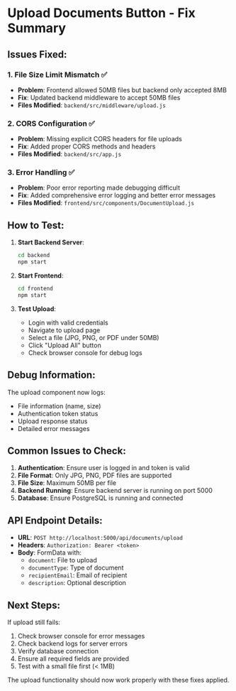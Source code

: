 # Upload Documents Button - Fix Summary

## Issues Fixed:

### 1. File Size Limit Mismatch ✅
- **Problem**: Frontend allowed 50MB files but backend only accepted 8MB
- **Fix**: Updated backend middleware to accept 50MB files
- **Files Modified**: `backend/src/middleware/upload.js`

### 2. CORS Configuration ✅
- **Problem**: Missing explicit CORS headers for file uploads
- **Fix**: Added proper CORS methods and headers
- **Files Modified**: `backend/src/app.js`

### 3. Error Handling ✅
- **Problem**: Poor error reporting made debugging difficult
- **Fix**: Added comprehensive error logging and better error messages
- **Files Modified**: `frontend/src/components/DocumentUpload.js`

## How to Test:

1. **Start Backend Server**:
   ```bash
   cd backend
   npm start
   ```

2. **Start Frontend**:
   ```bash
   cd frontend
   npm start
   ```

3. **Test Upload**:
   - Login with valid credentials
   - Navigate to upload page
   - Select a file (JPG, PNG, or PDF under 50MB)
   - Click "Upload All" button
   - Check browser console for debug logs

## Debug Information:

The upload component now logs:
- File information (name, size)
- Authentication token status
- Upload response status
- Detailed error messages

## Common Issues to Check:

1. **Authentication**: Ensure user is logged in and token is valid
2. **File Format**: Only JPG, PNG, PDF files are supported
3. **File Size**: Maximum 50MB per file
4. **Backend Running**: Ensure backend server is running on port 5000
5. **Database**: Ensure PostgreSQL is running and connected

## API Endpoint Details:

- **URL**: `POST http://localhost:5000/api/documents/upload`
- **Headers**: `Authorization: Bearer <token>`
- **Body**: FormData with:
  - `document`: File to upload
  - `documentType`: Type of document
  - `recipientEmail`: Email of recipient
  - `description`: Optional description

## Next Steps:

If upload still fails:
1. Check browser console for error messages
2. Check backend logs for server errors
3. Verify database connection
4. Ensure all required fields are provided
5. Test with a small file first (< 1MB)

The upload functionality should now work properly with these fixes applied.